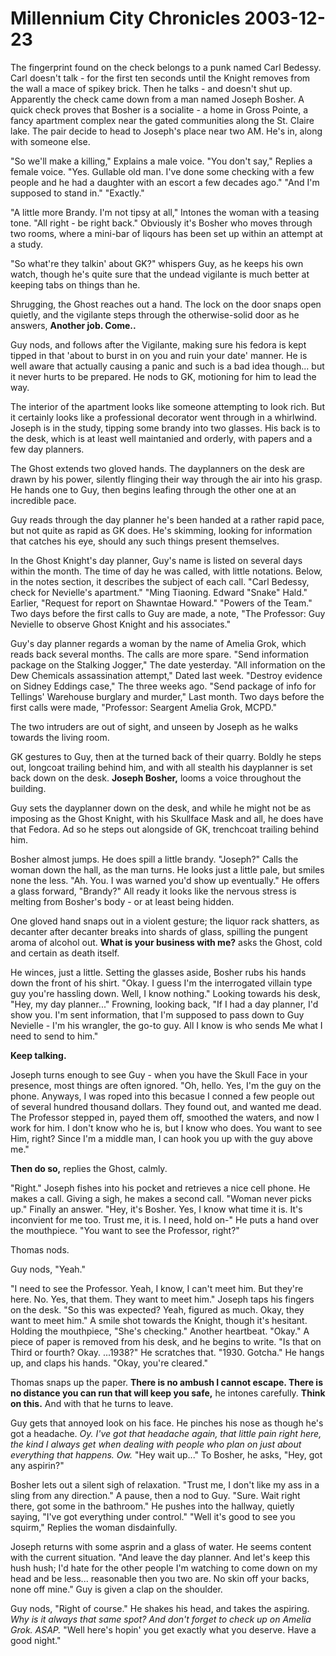 <!-- TITLE: Millennium City Chronicles 2003-12-23 -->
<!-- SUBTITLE: A game log for Millennium City Chronicles -->

# Millennium City Chronicles 2003-12-23

The fingerprint found on the check belongs to a punk named Carl Bedessy. Carl doesn't talk - for the first ten seconds until the Knight removes from the wall a mace of spikey brick. Then he talks - and doesn't shut up. Apparently the check came down from a man named Joseph Bosher. A quick check proves that Bosher is a socialite - a home in Gross Pointe, a fancy apartment complex near the gated communities along the St. Claire lake. The pair decide to head to Joseph's place near two AM. He's in, along with someone else.

"So we'll make a killing," Explains a male voice. "You don't say," Replies a female voice. "Yes. Gullable old man. I've done some checking with a few people and he had a daughter with an escort a few decades ago." "And I'm supposed to stand in." "Exactly."

"A little more Brandy. I'm not tipsy at all," Intones the woman with a teasing tone. "All right - be right back." Obviously it's Bosher who moves through two rooms, where a mini-bar of liqours has been set up within an attempt at a study.

"So what're they talkin' about GK?" whispers Guy, as he keeps his own watch, though he's quite sure that the undead vigilante is much better at keeping tabs on things than he.

Shrugging, the Ghost reaches out a hand. The lock on the door snaps open quietly, and the vigilante steps through the otherwise-solid door as he answers, **Another job. Come..**

Guy nods, and follows after the Vigilante, making sure his fedora is kept tipped in that 'about to burst in on you and ruin your date' manner. He is well aware that actually causing a panic and such is a bad idea though... but it never hurts to be prepared. He nods to GK, motioning for him to lead the way.

The interior of the apartment looks like someone attempting to look rich. But it certainly looks like a professional decorator went through in a whirlwind. Joseph is in the study, tipping some brandy into two glasses. His back is to the desk, which is at least well maintanied and orderly, with papers and a few day planners.

The Ghost extends two gloved hands. The dayplanners on the desk are drawn by his power, silently flinging their way through the air into his grasp. He hands one to Guy, then begins leafing through the other one at an incredible pace.

Guy reads through the day planner he's been handed at a rather rapid pace, but not quite as rapid as GK does. He's skimming, looking for information that catches his eye, should any such things present themselves.

In the Ghost Knight's day planner, Guy's name is listed on several days within the month. The time of day he was called, with little notations. Below, in the notes section, it describes the subject of each call. "Carl Bedessy, check for Nevielle's apartment." "Ming Tiaoning. Edward "Snake" Hald." Earlier, "Request for report on Shawntae Howard." "Powers of the Team." Two days before the first calls to Guy are made, a note, "The Professor: Guy Nevielle to observe Ghost Knight and his associates."

Guy's day planner regards a woman by the name of Amelia Grok, which reads back several months. The calls are more spare. "Send information package on the Stalking Jogger," The date yesterday. "All information on the Dew Chemicals assassination attempt," Dated last week. "Destroy evidence on Sidney Eddings case," The three weeks ago. "Send package of info for Tellings' Warehouse burglary and murder," Last month. Two days before the first calls were made, "Professor: Seargent Amelia Grok, MCPD."

The two intruders are out of sight, and unseen by Joseph as he walks towards the living room.

GK gestures to Guy, then at the turned back of their quarry. Boldly he steps out, longcoat trailing behind him, and with all stealth his dayplanner is set back down on the desk. **Joseph Bosher,** looms a voice throughout the building.

Guy sets the dayplanner down on the desk, and while he might not be as imposing as the Ghost Knight, with his Skullface Mask and all, he does have that Fedora. Ad so he steps out alongside of GK, trenchcoat trailing behind him.

Bosher almost jumps. He does spill a little brandy. "Joseph?" Calls the woman down the hall, as the man turns. He looks just a little pale, but smiles none the less. "Ah. You. I was warned you'd show up eventually." He offers a glass forward, "Brandy?" All ready it looks like the nervous stress is melting from Bosher's body - or at least being hidden.

One gloved hand snaps out in a violent gesture; the liquor rack shatters, as decanter after decanter breaks into shards of glass, spilling the pungent aroma of alcohol out. **What is your business with me?** asks the Ghost, cold and certain as death itself.

He winces, just a little. Setting the glasses aside, Bosher rubs his hands down the front of his shirt. "Okay. I guess I'm the interrogated villain type guy you're hassling down. Well, I know nothing." Looking towards his desk, "Hey, my day planner..." Frowning, looking back, "If I had a day planner, I'd show you. I'm sent information, that I'm supposed to pass down to Guy Nevielle - I'm his wrangler, the go-to guy. All I know is who sends Me what I need to send to him."

**Keep talking.**

Joseph turns enough to see Guy - when you have the Skull Face in your presence, most things are often ignored. "Oh, hello. Yes, I'm the guy on the phone. Anyways, I was roped into this becasue I conned a few people out of several hundred thousand dollars. They found out, and wanted me dead. The Professor stepped in, payed them off, smoothed the waters, and now I work for him. I don't know who he is, but I know who does. You want to see Him, right? Since I'm a middle man, I can hook you up with the guy above me."

**Then do so,** replies the Ghost, calmly.

"Right." Joseph fishes into his pocket and retrieves a nice cell phone. He makes a call. Giving a sigh, he makes a second call. "Woman never picks up." Finally an answer. "Hey, it's Bosher. Yes, I know what time it is. It's inconvient for me too. Trust me, it is. I need, hold on-" He puts a hand over the mouthpiece. "You want to see the Professor, right?"

Thomas nods.

Guy nods, "Yeah."

"I need to see the Professor. Yeah, I know, I can't meet him. But they're here. No. Yes, that them. They want to meet him." Joseph taps his fingers on the desk. "So this was expected? Yeah, figured as much. Okay, they want to meet him." A smile shot towards the Knight, though it's hesitant. Holding the mouthpiece, "She's checking." Another heartbeat. "Okay." A piece of paper is removed from his desk, and he begins to write. "Is that on Third or fourth? Okay. ...1938?" He scratches that. "1930. Gotcha." He hangs up, and claps his hands. "Okay, you're cleared."

Thomas snaps up the paper. **There is no ambush I cannot escape. There is no distance you can run that will keep you safe,** he intones carefully. **Think on this.** And with that he turns to leave.

Guy gets that annoyed look on his face. He pinches his nose as though he's got a headache. _Oy. I've got that headache again, that little pain right here, the kind I always get when dealing with people who plan on just about everything that happens. Ow._ "Hey wait up..." To Bosher, he asks, "Hey, got any aspirin?"

Bosher lets out a silent sigh of relaxation. "Trust me, I don't like my ass in a sling from any direction." A pause, then a nod to Guy. "Sure. Wait right there, got some in the bathroom." He pushes into the hallway, quietly saying, "I've got everything under control." "Well it's good to see you squirm," Replies the woman disdainfully.

Joseph returns with some asprin and a glass of water. He seems content with the current situation. "And leave the day planner. And let's keep this hush hush; I'd hate for the other people I'm watching to come down on my head and be less... reasonable then you two are. No skin off your backs, none off mine." Guy is given a clap on the shoulder.

Guy nods, "Right of course." He shakes his head, and takes the aspiring. _Why is it always that same spot? And don't forget to check up on Amelia Grok. ASAP._ "Well here's hopin' you get exactly what you deserve. Have a good night."